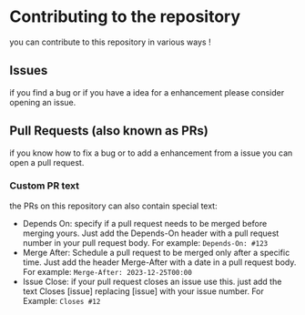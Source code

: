 # Contributing to the repository
you can contribute to this repository in various ways !
## Issues
if you find a bug or if you have a idea for a enhancement please consider opening an issue.
## Pull Requests (also known as PRs)
if you know how to fix a bug or to add a enhancement from a issue you can open a pull request.
### Custom PR text
the PRs on this repository can also contain special text:
* Depends On: specify if a pull request needs to be merged before merging yours. Just add the Depends-On header with a pull request number in your pull request body. For example: `Depends-On: #123`
* Merge After: Schedule a pull request to be merged only after a specific time. Just add the header Merge-After with a date in a pull request body. For example: `Merge-After: 2023-12-25T00:00`
* Issue Close: if your pull request closes an issue use this. just add the text Closes [issue] replacing [issue] with your issue number. For Example: `Closes #12`
